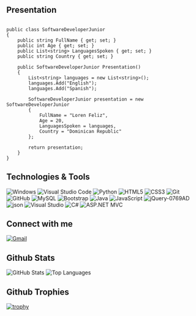 ## Presentation

```Csharp

public class SoftwareDeveloperJunior
{
    public string FullName { get; set; }
    public int Age { get; set; }
    public List<string> LanguagesSpoken { get; set; }
    public string Country { get; set; }

    public SoftwareDeveloperJunior Presentation()
    {
        List<string> languages = new List<string>();
        languages.Add("English");
        languages.Add("Spanish");

        SoftwareDeveloperJunior presentation = new SoftwareDeveloperJunior
        {
            FullName = "Loren Feliz",
            Age = 20,
            LanguagesSpoken = languages,
            Country = "Dominican Republic"
        };

        return presentation;
    }
}

```

## Technologies & Tools

![Windows](https://img.shields.io/badge/-Windows-0078D6?style=flat-square&logo=Windows&logoColor=white)
![Visual Studio Code](https://img.shields.io/badge/-Visual%20Studio%20Code-23A9F2?style=flat-square&logo=Visual%20Studio%20Code&logoColor=white)
![Python](https://img.shields.io/badge/-Python-3776AB?style=flat-square&logo=Python&logoColor=white)
![HTML5](https://img.shields.io/badge/-HTML5-E34F26?style=flat-square&logo=HTML5&logoColor=white)
![CSS3](https://img.shields.io/badge/-CSS3-1572B6?style=flat-square&logo=CSS3&logoColor=white)
![Git](https://img.shields.io/badge/-Git-F44D27?style=flat-square&logo=Git&logoColor=white)
![GitHub](https://img.shields.io/badge/-GitHub-181717?style=flat-square&logo=GitHub&logoColor=white)
![MySQL](https://img.shields.io/badge/-MySQL-336791?style=flat-square&logo=mysql)
![Bootstrap](https://img.shields.io/badge/-Bootstrap-563D7C?style=flat-square&logo=bootstrap)
![Java](https://img.shields.io/badge/-java-E34A86?style=flat-square&logo=java)
![JavaScript](https://img.shields.io/badge/-JavaScript-black?style=flat-square&logo=javascript)
![jQuery-0769AD](https://img.shields.io/badge/jQuery-0769AD?style=flat-square&logo=jQuery&logoColor=white)
![json](https://img.shields.io/badge/JSON-000000?style=flat-square&logo=json&logoColor=white)
![Visual Studio](https://img.shields.io/badge/-Visual%20Studio-blue?style=flat-square&logo=visual-studio)
![C#](https://img.shields.io/badge/-C%23-orange?style=flat-square&logo=c-sharp)
![ASP.NET MVC](https://img.shields.io/badge/-ASP.NET%20MVC-orange?style=flat-square&logo=asp-net)


## Connect with me

[![Gmail](https://img.shields.io/badge/Gmail-Lorenr.feliz%40gmail.com-red?style=flat-square&logo=Gmail)](mailto:Lorenr.Feliz@gmail.com@gmail.com)

## Github Stats

![GitHub Stats](https://github-readme-stats.vercel.app/api?username=LorenRF&show_icons=true&theme=dark) 
![Top Languages](https://github-readme-stats.vercel.app/api/top-langs/?username=LorenRF&layout=compact&theme=dark) 

## Github Trophies

[![trophy](https://github-profile-trophy.vercel.app/?username=LorenRF&theme=discord&column=9)](https://github.com/ryo-ma/github-profile-trophy)

